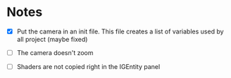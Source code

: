 # Notes

 - [X] Put the camera in an init file. This file creates a list of variables used by all project (maybe fixed)
 - [ ] The camera doesn't zoom
 - [ ] Shaders are not copied right in the IGEntity panel

